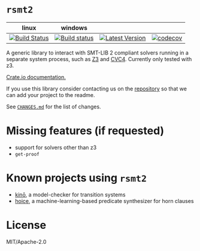 # `rsmt2`

| linux | windows |     |     |
|:-----:|:-------:|:---:|:---:|
| [![Build Status](https://travis-ci.org/kino-mc/rsmt2.svg?branch=master)](https://travis-ci.org/kino-mc/rsmt2) | [![Build status](https://ci.appveyor.com/api/projects/status/db247pe2jp9uo9cs?svg=true)](https://ci.appveyor.com/project/AdrienChampion/rsmt2) | [![Latest Version](https://img.shields.io/crates/v/rsmt2.svg)](https://crates.io/crates/rsmt2) | [![codecov](https://codecov.io/gh/kino-mc/rsmt2/branch/master/graph/badge.svg)](https://codecov.io/gh/kino-mc/rsmt2) |

A generic library to interact with SMT-LIB 2 compliant solvers running in a
separate system process, such as [Z3][z3] and [CVC4][cvc4]. Currently only
tested with z3.

[Crate.io documentation.][doc]


If you use this library consider contacting us on the [repository](https://github.com/kino-mc/rsmt2) so that we can add your project to the readme.

See [`CHANGES.md`](https://github.com/kino-mc/rsmt2/blob/master/README.md) for
the list of changes.


# Missing features (if requested)

- support for solvers other than z3
- `get-proof`


# Known projects using `rsmt2`

- [kinō][kino], a model-checker for transition systems
- [hoice][hoice], a machine-learning-based predicate synthesizer for horn clauses

# License

MIT/Apache-2.0

[doc]: https://docs.rs/rsmt2 (Documentation)
[kino]: https://github.com/kino-mc/kino (kino on github)
[hoice]: https://github.com/hopv/hoice (hoice on github)
[z3]: https://github.com/Z3Prover/z3 (z3 on github)
[cvc4]: https://github.com/CVC4/CVC4 (cvc4 on github)